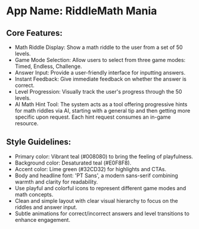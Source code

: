 # **App Name**: RiddleMath Mania

## Core Features:

- Math Riddle Display: Show a math riddle to the user from a set of 50 levels.
- Game Mode Selection: Allow users to select from three game modes: Timed, Endless, Challenge.
- Answer Input: Provide a user-friendly interface for inputting answers.
- Instant Feedback: Give immediate feedback on whether the answer is correct.
- Level Progression: Visually track the user's progress through the 50 levels.
- AI Math Hint Tool: The system acts as a tool offering progressive hints for math riddles via AI, starting with a general tip and then getting more specific upon request. Each hint request consumes an in-game resource.

## Style Guidelines:

- Primary color: Vibrant teal (#008080) to bring the feeling of playfulness.
- Background color: Desaturated teal (#E0F8F8).
- Accent color: Lime green (#32CD32) for highlights and CTAs.
- Body and headline font: 'PT Sans', a modern sans-serif combining warmth and clarity for readability.
- Use playful and colorful icons to represent different game modes and math concepts.
- Clean and simple layout with clear visual hierarchy to focus on the riddles and answer input.
- Subtle animations for correct/incorrect answers and level transitions to enhance engagement.